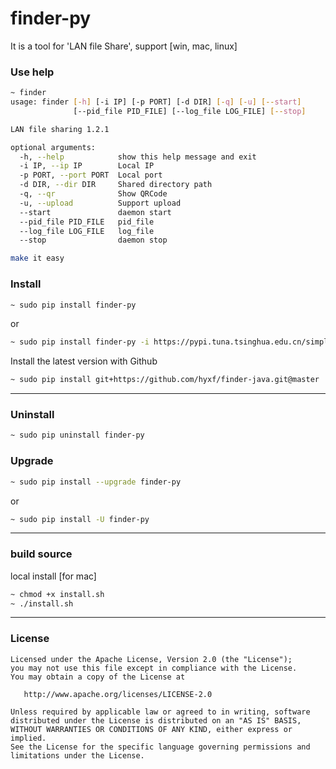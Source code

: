 finder-py
=======

It is a tool for 'LAN file Share', support [win, mac, linux]

### Use help

~~~bash
~ finder
usage: finder [-h] [-i IP] [-p PORT] [-d DIR] [-q] [-u] [--start]
              [--pid_file PID_FILE] [--log_file LOG_FILE] [--stop]

LAN file sharing 1.2.1

optional arguments:
  -h, --help            show this help message and exit
  -i IP, --ip IP        Local IP
  -p PORT, --port PORT  Local port
  -d DIR, --dir DIR     Shared directory path
  -q, --qr              Show QRCode
  -u, --upload          Support upload
  --start               daemon start
  --pid_file PID_FILE   pid_file
  --log_file LOG_FILE   log_file
  --stop                daemon stop

make it easy
~~~

### Install

~~~bash
~ sudo pip install finder-py
~~~

or 

~~~bash
~ sudo pip install finder-py -i https://pypi.tuna.tsinghua.edu.cn/simple/
~~~

Install the latest version with Github

~~~bash
~ sudo pip install git+https://github.com/hyxf/finder-java.git@master
~~~

---------

### Uninstall

~~~bash
~ sudo pip uninstall finder-py
~~~

### Upgrade

~~~bash
~ sudo pip install --upgrade finder-py
~~~

or

~~~bash
~ sudo pip install -U finder-py
~~~

--------------------

### build source

local install [for mac]

~~~bash
~ chmod +x install.sh
~ ./install.sh
~~~


----------------------

### License


    Licensed under the Apache License, Version 2.0 (the "License");
    you may not use this file except in compliance with the License.
    You may obtain a copy of the License at

       http://www.apache.org/licenses/LICENSE-2.0

    Unless required by applicable law or agreed to in writing, software
    distributed under the License is distributed on an "AS IS" BASIS,
    WITHOUT WARRANTIES OR CONDITIONS OF ANY KIND, either express or implied.
    See the License for the specific language governing permissions and
    limitations under the License.
